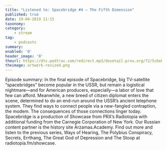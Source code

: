 ```yaml
---
title: "Listened to: Spacebridge #4 – The Fifth Dimension"
published: true
date: 19-04-2019 11:15
taxonomy:
category:
	- stream
tag:
	- podcasts
summary:
enabled: '0'
header_image: '0'
theurl: https://dts.podtrac.com/redirect.mp3/dovetail.prxu.org/72/5c6ebf0a-6842-48ab-8ed2-661c643c2374/SB_EP4_SegA_192.mp3
theimage: artwork-resized.png
--- 
```

Episode summary: In the final episode of Spacebridge, big TV-satellite “spacebridges” become popular in the USSR, but remain a logistical nightmare—and for American producers, especially—a labor of love that few can afford. Meanwhile, a new breed of citizen diplomat enters the scene, determined to do an end-run around the USSR’s ancient telephone system. They find ways to connect people via a new-fangled contraption, the modem. The consequences of those connections linger today. Spacebridge is a production of Showcase from PRX’s Radiotopia with additional funding from the Carnegie Corporation of New York. Our Russian content partner is the history site Arzamas.Academy. Find out more and listen to the previous series, Ways of Hearing, The Polybius Conspiracy, Secrets, Errthang, The Great God of Depression and The Stoop at radiotopia.fm/showcase.
